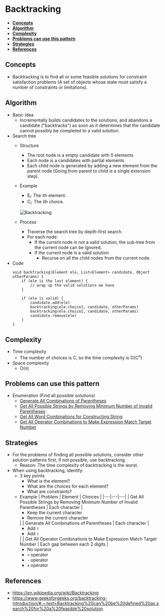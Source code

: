 # Backtracking

- [**Concepts**](#concepts)
- [**Algorithm**](#algorithm)
- [**Complexity**](#complexity)
- [**Problems can use this pattern**](#problems-can-use-this-pattern)
- [**Strategies**](#strategies)
- [**References**](#references)

## Concepts
- Backtracking is to find all or some feasible solutions for constraint satisfaction problems (A set of objects whose state must satisfy a number of constraints or limitations).

## Algorithm
- Basic idea
   - Incrementally builds candidates to the solutions, and abandons a candidate ("backtracks") as soon as it determines that the candidate cannot possibly be completed to a valid solution.
- Search tree
   - Structure
      - The root node is a empty candidate with 0 elements.
      - Each node is a candidates with partial elements 
      - Each child node is generated by adding a new element from the parent node (Going from parent to child is a single extension step).
   - Example
      - E<sub>i</sub>: The ith element.
      - C<sub>i</sub>: The ith choice.
   
     ![Backtracking](https://user-images.githubusercontent.com/8989447/117559094-a6a21380-b03f-11eb-9cd0-7e7c90a45b90.png)
   - Process
      - Traverse the search tree by depth-first search.
      - For each node:
         - If the current node is not a valid solution, the sub-tree from the current node can be ignored.
         - If the current node is a valid solution
            - Recurse on all the child nodes from the current node.
- Code
  ```
  void backtracking(Element ele, List<Element> candidate, Object otherParams) {
      if (ele is the last element) {
          // wrap up the valid solutions we have
      } 
      
      if (ele is valid) {
          candidate.add(ele)
          backtracking(ele.choice1, candidate, otherParams)
          backtracking(ele.choice2, candidate, otherParams)
          candidate.remove(ele)
      }
  }
  ```

## Complexity
- Time complexity
   - The number of choices is C, so the time complexity is O(C<sup>n</sup>)
- Space complexity
   - O(n)

## Problems can use this pattern
- Enumeration (Find all possible solutions)
   - [Generate All Combinations of Parentheses](../../docs/problems/string/parentheses/Generate_All_Combinations_Of_Parentheses.md)
   - [Get All Possible Strings by Removing Minimum Number of Invalid Parentheses](../../docs/problems/string/parentheses/Get_All_Possible_Strings_By_Removing_Minimum_Number_Of_Invalid_Parentheses.md)
   - [Get All Word Combinations for Constructing String](docs/problems/string/Get_All_Word_Combinations_For_Constructing_String.md)
   - [Get All Operator Combinations to Make Expression Match Target Number](../../docs/problems/string/Get_All_Operator_Combinations_To_Make_Expression_Match_Target_Number.md)

## Strategies
- For the problems of finding all possible solutions, consider other solution patterns first, if not possible, use backtracking.
   - Reason: The time complexity of backtracking is the worst.
- When using backtracking, identify:
   - 3 key points
      - What is the element?
      - What are the choices for each element?
      - What are constraints?
   - Example
     | Problem | Element | Choices |
     |---|---|---|
     | Get All Possible Strings by Removing Minimum Number of Invalid Parentheses | Each character | <ul><li>Keep the current character<li>Remove the current character</ul> |
     | Generate All Combinations of Parentheses | Each character | <ul><li>Add `(`<li>Add `)`</ul> |
     | Get All Operator Combinations to Make Expression Match Target Number | Each gap between each 2 digits | <ul><li>No operator<li>`+` operator<li>`-` operator<li>`x` operator</ul>

## References
- https://en.wikipedia.org/wiki/Backtracking
- https://www.geeksforgeeks.org/backtracking-introduction/#:~:text=Backtracking%20can%20be%20defined%20as,search%20for%20a%20feasible%20solution.
